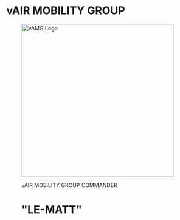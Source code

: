# vAIR MOBILITY GROUP
<figure>
<p><img alt="vAMG Logo" src="/assests/images/RAAFv_Unit_HQvAMG.png" width="400">
  </p>
<figcaption>vAIR MOBILITY GROUP COMMANDER <h1>"LE-MATT"</h1></figcaption>
</figure>